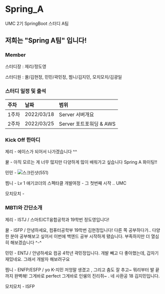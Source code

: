 # Spring_A
UMC 2기 SpringBoot 스터디 A팀

## 저희는 "Spring A팀" 입니다!

### Member
스터디장 : 제리/정도영 

스터디원 : 뀰/김현정, 민민/곽민정, 찜니/김지민, 모치모치/김광일

### 스터디 일정 및 출석

|주차|날짜|범위|
|:---|:---|:---|
|1주차|2022/03/18|Server 서버개요|
|2주차|2022/03/25|Server 포트포워딩 & AWS|


### Kick Off 한마디
제리 - 에이스가 되어서 나가겠습니다 ^^

뀰 - 아직 모르는 게 너무 많지만 다양하게 많이 배워가고 싶습니다 Spring A 화이팅:bangbang:

민민 - 
![스크린샷(551)](https://user-images.githubusercontent.com/38430523/160151756-adf86b70-fc40-4eb6-817b-fcaa14cc40c2.png)

찜니 - Lv 1 애기코더의 스펙타클 개발여정 - 그 첫번째 시작 .. UMC

모치모치 - 

### MBTI와 간단소개
제리 - ISTJ / 스마트ICT융합공학과 19학번 정도영입니다! 

뀰 - ISFP / 안녕하세요, 컴퓨터공학부 19학번 김현정입니다! 다른 쪽 공부하다가.. 다양한 분야 공부해보고 싶어서 이번에 백엔드 공부 시작하게 됐습니다. 부족하지만 더 열심히 해보겠습니다 ^-^

민민 - ENTJ / 안녕하세요 컴공 4학년 곽민정입니다. 개발 빼고 다 좋아했는데, 갑자기 재밌네요. 그래서 개발자 해보려구요

찜니 - ENFP/ESFP / yo K-지민 저엉말 생겼고 , 그리고 춤도 잘 추고~ 뭐리부터 발 끝까지 완벽해! 그게바로 perfect 그게바로 인쉥의 진리쥐~ . 네 사환공 18 김지민입니다.

모치모치 - ISFP
